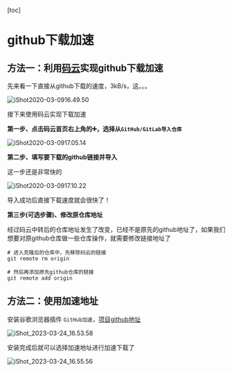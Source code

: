 [toc]



# github下载加速

## 方法一：利用[码云](https://gitea.pptfz.cn/)实现github下载加速

先来看一下直接从github下载的速度，3kB/s，这。。。

![iShot2020-03-0916.49.50](https://gitea.pptfz.cn/pptfz/picgo-images/raw/branch/master/img/iShot2020-03-0916.49.50.png)

接下来使用码云实现下载加速

**第一步、点击码云首页右上角的➕，选择从``GitHub/GitLab导入仓库``**

![iShot2020-03-0917.05.14](https://gitea.pptfz.cn/pptfz/picgo-images/raw/branch/master/img/iShot2020-03-0917.05.14.png)

**第二步、填写要下载的github链接并导入**

这一步还是非常快的

![iShot2020-03-0917.10.22](https://gitea.pptfz.cn/pptfz/picgo-images/raw/branch/master/img/iShot2020-03-0917.10.22.png)

导入成功后直接下载速度就会很快了！



**第三步(可选步骤)、修改原仓库地址**

经过码云中转后的仓库地址发生了改变，已经不是原先的github地址了，如果我们想要对原github仓库做一些仓库操作，就需要修改链接地址了

```shell
# 进入克隆后的仓库中，先移除码云的链接
git remote rm origin

# 然后再添加原先github仓库的链接
git remote add origin
```



## 方法二：使用加速地址

安装谷歌浏览器插件 `GitHub加速`，[项目github地址](https://github.com/fhefh2015/Fast-GitHub)

![iShot_2023-03-24_16.53.58](https://gitea.pptfz.cn/pptfz/picgo-images/raw/branch/master/img/iShot_2023-03-24_16.53.58.png)



安装完成后就可以选择加速地址进行加速下载了

![iShot_2023-03-24_16.55.56](https://gitea.pptfz.cn/pptfz/picgo-images/raw/branch/master/img/iShot_2023-03-24_16.55.56.png)
